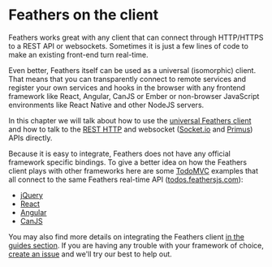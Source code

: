 # Feathers on the client

Feathers works great with any client that can connect through HTTP/HTTPS to a REST API or websockets. Sometimes it is just a few lines of code to make an existing front-end turn real-time. 

Even better, Feathers itself can be used as a universal (isomorphic) client. That means that you can transparently connect to remote services and register your own services and hooks in the browser with any frontend framework like React, Angular, CanJS or Ember or non-browser JavaScript environments like React Native and other NodeJS servers.

In this chapter we will talk about how to use the [universal Feathers client](feathers.md) and how to talk to the [REST HTTP](rest.md) and websocket ([Socket.io](socket-io.md) and [Primus](primus.md)) APIs directly.

Because it is easy to integrate, Feathers does not have any official framework specific bindings. To give a better idea on how the Feathers client plays with other frameworks here are some [TodoMVC](http://todomvc.com/) examples that all connect to the same Feathers real-time API ([todos.feathersjs.com](http://todos.feathersjs.com)):

- [jQuery](http://feathersjs.github.io/todomvc/feathers/jquery/)
- [React](http://feathersjs.github.io/todomvc/feathers/react/)
- [Angular](http://feathersjs.github.io/todomvc/feathers/angularjs/)
- [CanJS](http://feathersjs.github.io/todomvc/feathers/canjs/)

You may also find more details on integrating the Feathers client [in the guides section](../guides/readme.md). If you are having any trouble with your framework of choice, [create an issue](https://github.com/feathersjs/feathers/issues/new) and we'll try our best to help out.
